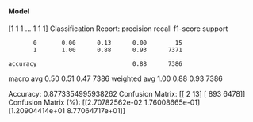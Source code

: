#### Model
[1 1 1 ... 1 1 1]
Classification Report:
              precision    recall  f1-score   support

           0       0.00      0.13      0.00        15
           1       1.00      0.88      0.93      7371

    accuracy                           0.88      7386
   macro avg       0.50      0.51      0.47      7386
weighted avg       1.00      0.88      0.93      7386

Accuracy: 0.8773354995938262
Confusion Matrix:
[[   2   13]
 [ 893 6478]]
Confusion Matrix (%):
[[2.70782562e-02 1.76008665e-01]
 [1.20904414e+01 8.77064717e+01]]
